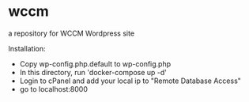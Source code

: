 # wccm
a repository for WCCM Wordpress site


Installation:
- Copy wp-config.php.default to wp-config.php
- In this directory, run 'docker-compose up -d'
- Login to cPanel and add your local ip to "Remote Database Access"
- go to localhost:8000
